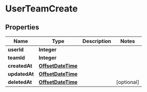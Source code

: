 # UserTeamCreate

## Properties
Name | Type | Description | Notes
------------ | ------------- | ------------- | -------------
**userId** | **Integer** |  | 
**teamId** | **Integer** |  | 
**createdAt** | [**OffsetDateTime**](OffsetDateTime.md) |  | 
**updatedAt** | [**OffsetDateTime**](OffsetDateTime.md) |  | 
**deletedAt** | [**OffsetDateTime**](OffsetDateTime.md) |  |  [optional]
